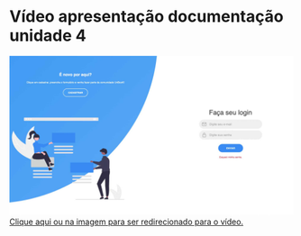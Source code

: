 # Vídeo apresentação documentação unidade 4


[![Imagem de capa](../img/Capa-apresentacao-unidade4.jpg)](https://www.youtube.com/watch?v=MnmCqL1foVU)
[Clique aqui ou na imagem para ser redirecionado para o vídeo.](https://www.youtube.com/watch?v=MnmCqL1foVU)
